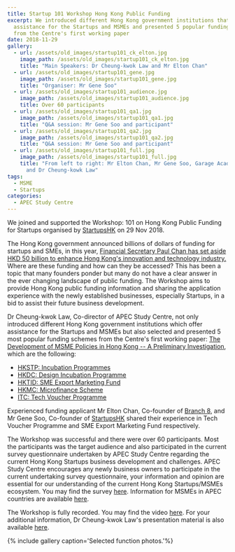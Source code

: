 ```yaml
---
title: Startup 101 Workshop Hong Kong Public Funding
excerpt: We introduced different Hong Kong government institutions that offer
  assistance for the Startups and MSMEs and presented 5 popular funding schemes
  from the Centre's first working paper
date: 2018-11-29
gallery:
  - url: /assets/old_images/startup101_ck_elton.jpg
    image_path: /assets/old_images/startup101_ck_elton.jpg
    title: "Main Speakers: Dr Cheung-kwok Law and Mr Elton Chan"
  - url: /assets/old_images/startup101_gene.jpg
    image_path: /assets/old_images/startup101_gene.jpg
    title: "Organiser: Mr Gene Soo"
  - url: /assets/old_images/startup101_audience.jpg
    image_path: /assets/old_images/startup101_audience.jpg
    title: Over 60 participants
  - url: /assets/old_images/startup101_qa1.jpg
    image_path: /assets/old_images/startup101_qa1.jpg
    title: "Q&A session: Mr Gene Soo and participant"
  - url: /assets/old_images/startup101_qa2.jpg
    image_path: /assets/old_images/startup101_qa2.jpg
    title: "Q&A session: Mr Gene Soo and participant"
  - url: /assets/old_images/startup101_full.jpg
    image_path: /assets/old_images/startup101_full.jpg
    title: "From left to right: Mr Elton Chan, Mr Gene Soo, Garage Academy's staff
      and Dr Cheung-kowk Law"
tags:
  - MSME
  - Startups
categories:
  - APEC Study Centre
---
```

We joined and supported the Workshop: 101 on Hong Kong Public Funding for Startups organised by [StartupsHK](http://www.startupshk.com/) on 29 Nov 2018.

The Hong Kong government announced billions of dollars of funding for startups and SMEs, in this year, [Financial Secretary Paul Chan has set aside HKD 50 billion to enhance Hong Kong's innovation and technology industry.](https://www.news.gov.hk/eng/2018/02/20180228/20180228_104424_644.html) Where are these funding and how can they be accessed? This has been a topic that many founders ponder but many do not have a clear answer in the ever changing landscape of public funding.  The Workshop aims to provide Hong Kong public funding information and sharing the application experience with the newly established businesses, especially Startups, in a bid to assist their future business development.

Dr Cheung-kwok Law, Co-director of APEC Study Centre, not only introduced different Hong Kong government institutions which offer assistance for the Startups and MSMEs but also selected and presented 5 most popular funding schemes from the Centre's first working paper: [The Development of MSME Policies in Hong Kong -- A Preliminary Investigation](http://www.cuhk.edu.hk/hkiaps/apecsc/working-papers/MSME_final.pdf), which are the following:

* [HKSTP: Incubation Programmes](https://www.hkstp.org/en/how-we-serve/incubation-programmes/)
* [HKDC: Design Incubation Programme](https://www.hkdesignincubation.org/)
* [HKTID: SME Export Marketing Fund](https://www.smefund.tid.gov.hk/english/emf/emf_objective.html)
* [HKMC: Microfinance Scheme](http://www.hkmc.com.hk/eng/our_business/microfinance_scheme.html)
* [ITC: Tech Voucher Programme](https://www.itf.gov.hk/l-eng/tvp.asp)

Experienced funding applicant Mr Elton Chan, Co-founder of [Branch 8](https://www.branch8.com/), and Mr Gene Soo, Co-founder of [StartupsHK](http://www.startupshk.com/) shared their experience in Tech Voucher Programme and SME Export Marketing Fund respectively.

The Workshop was successful and there were over 60 participants. Most the participants was the target audience and also participated in the current survey questionnaire undertaken by APEC Study Centre regarding the current Hong Kong Startups business development and challenges. APEC Study Centre encourages any newly business owners to participate in the current undertaking survey questionnaire, your information and opinion are essential for our understanding of the current Hong Kong Startups/MSMEs ecosystem. You may find the survey [here](https://cloud.itsc.cuhk.edu.hk/mycuform/view.php?id=188582). Information for MSMEs in APEC countries are available [here](https://docs.google.com/spreadsheets/d/19Mxmdrdz6ihOjNFVOa0iYBTsIiPkpSrhdjASO5UPC8Y/edit#gid=989059827).

The Workshop is fully recorded. You may find the video [here](https://www.youtube.com/watch?v=CgYdxrhYvHg).
For your additional information, Dr Cheung-kwok Law's presentation material is also available [here](http://www.cuhk.edu.hk/hkiaps/apecsc/doc/startup101_ckppt.pdf).

{% include gallery  caption='Selected function photos.'%}